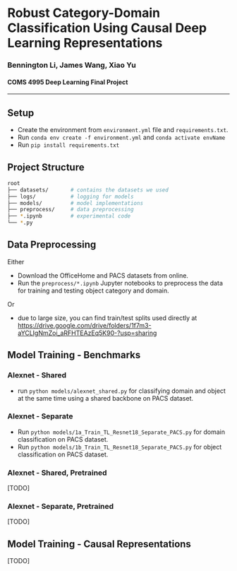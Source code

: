 # Robust Category-Domain Classification Using Causal Deep Learning Representations

### Bennington Li, James Wang, Xiao Yu
#### COMS 4995 Deep Learning Final Project
---
## Setup

* Create the environment from `environment.yml` file and `requirements.txt`. 
* Run `conda env create -f environment.yml` and `conda activate envName`
* Run `pip install requirements.txt`

## Project Structure

```bash
root
├── datasets/ 		# contains the datasets we used
├── logs/ 			# logging for models
├── models/ 		# model implementations
├── preprocess/ 	# data preprocessing
├── *.ipynb 		# experimental code
└── *.py
```

## Data Preprocessing
Either
* Download the OfficeHome and PACS datasets from online.
* Run the `preprocess/*.ipynb` Jupyter notebooks to preprocess the data for training and testing object category and domain. 

Or
- due to large size, you can find train/test splits used directly at https://drive.google.com/drive/folders/1f7m3-aYCLIgNmZoi_aRFHTEAzEq5K90-?usp=sharing


## Model Training - Benchmarks

### Alexnet - Shared

- run `python models/alexnet_shared.py` for classifying domain and object at the same time using a shared backbone on PACS dataset. 

### Alexnet - Separate

- Run `python models/1a_Train_TL_Resnet18_Separate_PACS.py` for domain classification on PACS dataset. 
- Run `python models/1b_Train_TL_Resnet18_Separate_PACS.py` for object classification on PACS dataset. 

### Alexnet - Shared, Pretrained

[TODO]

### Alexnet - Separate, Pretrained

[TODO]


## Model Training - Causal Representations

[TODO]